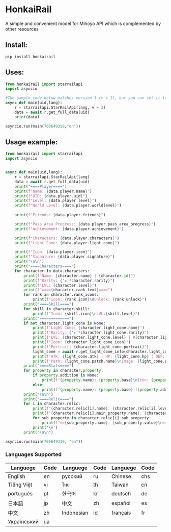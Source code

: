 # HonkaiRail
 A simple and convenient model for Mihoyo API which is complemented by other resources


## Install:

```
pip install honkairail
```

## Uses:
``` py
from honkairail import starrailapi
import asyncio

#The sample code below matches version 1 (v = 1), but you can set it to 1 or 2. The second version is newer and contains a bit more data.
async def main(uid,lang):
    r = starrailapi.StarRailApi(lang, v = 2)
    data = await r.get_full_data(uid)
    print(data)

asyncio.run(main(700649319,"en"))
```

## Usage example:

```py
from honkairail import starrailapi
import asyncio


async def main(uid,lang):
    r = starrailapi.StarRailApi(lang)
    data = await r.get_full_data(uid)
    print("====Player====")
    print(f"Name: {data.player.name}")
    print(f"UID: {data.player.uid}")
    print(f"Level: {data.player.level}")
    print(f"World Level: {data.player.worldlevel}")
    
    print(f"Friends: {data.player.friends}")

    print(f"Pass Area Progress: {data.player.pass_area_progress}")
    print(f"Achievement: {data.player.achievement}")

    print(f"Characters: {data.player.characters}")
    print(f"Light Cone: {data.player.light_cone}")

    print(f"Icon: {data.player.icon}")
    print(f"Signature: {data.player.signature}")
    print('\n\n')
    print("====Characters====")
    for character in data.characters:
        print(f"Name: {character.name} | {character.id}")
        print(f"Rarity: {'★'*character.rarity}")
        print(f"LVL: {character.level}")
        print(f"===={character.rank_text}====")
        for rank in character.rank_icons:
            print(f"Icon: {rank.icon}\nUnlock: {rank.unlock}")
        print("====Skill====")
        for skill in character.skill:
            print(f"Icon: {skill.icon}\nLVL:{skill.level}")
        print("=============")
        if not character.light_cone is None:
            print(f"Light Cone: {character.light_cone.name}")
            print(f"Rarity: {'★'*character.light_cone.rarity}")
            print(f"LVL: {character.light_cone.level} | R{character.light_cone.rank}")
            print(f"Icon: {character.light_cone.icon}")
            print(f"Portrait: {character.light_cone.portrait}")
            light_cone = await r.get_light_cone_info(character.light_cone)
            print(f"ATK: {light_cone.atk} | HP: {light_cone.hp} | DEF: {light_cone.defense}")
            print(f"Path: {light_cone.patch.name}\nImage: {light_cone.patch.url}")
        print("====Stats====")
        for property in character.property:
            if property.addition is None:
                print(f"{property.name}: {property.base}\nIcon: {property.icon}")
            else:
                print(f"{property.name}: {property.base} ({property.addition})\n==Icon: {property.icon}")
        print('\n\n')
        print("====Relic====")
        for i in character.relic:
            print(f"{character.relic[i].name}: {character.relic[i].level} lvl | {'★'*character.relic[i].rarity}")
            print(f"{character.relic[i].main_property.name}: {character.relic[i].main_property.value}")
            for sub_property in character.relic[i].sub_property:
                print(f"=={sub_property.name}: {sub_property.value}\n====Icon: {sub_property.icon}")
            print('\n')
        print("\n\n")

asyncio.run(main(700649319, "en"))
```


### Languages Supported
| Languege    |  Code   | Languege    |  Code   | Languege    |  Code   |
|-------------|---------|-------------|---------|-------------|---------|
|  English    |     en  |  русский    |     ru  |  Chinese    |    chs  |
|  Tiếng Việt |     vi  |  ไทย        |     th  | Taiwan     |    cn  |
|  português  |     pt  | 한국어      |     kr  | deutsch    |     de  |
|  日本語      |     jp  | 中文        |     zh  | español    |     es  |
|  中文        |     zh  | Indonesian |     id  | français   |     fr  |
| Український | ua |

